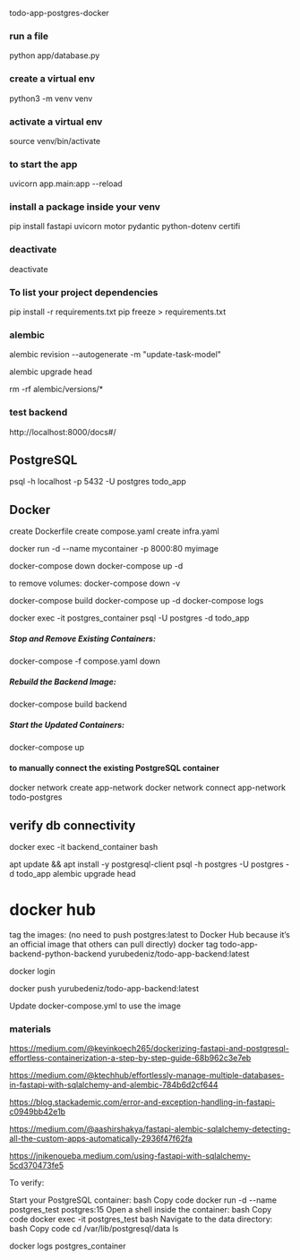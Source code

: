  todo-app-postgres-docker

### run a file
python app/database.py

### create a virtual env
python3 -m venv venv

### activate a virtual env
source venv/bin/activate

### to start the app
uvicorn app.main:app --reload

### install a package inside your venv
pip install fastapi uvicorn motor pydantic python-dotenv certifi

### deactivate
deactivate

### To list your project dependencies
pip install -r requirements.txt
pip freeze > requirements.txt

### alembic
alembic revision --autogenerate -m "update-task-model"

alembic upgrade head

rm -rf alembic/versions/*


### test backend
http://localhost:8000/docs#/



## PostgreSQL

psql -h localhost -p 5432 -U postgres todo_app

## Docker
create Dockerfile
create compose.yaml
create infra.yaml

docker run -d --name mycontainer -p 8000:80 myimage

docker-compose down
docker-compose up -d

to remove volumes:
docker-compose down -v
 

docker-compose build
docker-compose up -d
docker-compose logs

docker exec -it postgres_container psql -U postgres -d todo_app

##### Stop and Remove Existing Containers: 
docker-compose -f compose.yaml down

##### Rebuild the Backend Image:
docker-compose build backend

##### Start the Updated Containers: 
docker-compose up


#### to manually connect the existing PostgreSQL container
docker network create app-network
docker network connect app-network todo-postgres


## verify db connectivity
docker exec -it backend_container bash

apt update && apt install -y postgresql-client
psql -h postgres -U postgres -d todo_app
alembic upgrade head

# docker hub
tag the images:
(no need to push postgres:latest to Docker Hub because it’s an official image that others can pull directly)
docker tag todo-app-backend-python-backend yurubedeniz/todo-app-backend:latest

docker login

docker push yurubedeniz/todo-app-backend:latest

Update docker-compose.yml to use the image

### materials

https://medium.com/@kevinkoech265/dockerizing-fastapi-and-postgresql-effortless-containerization-a-step-by-step-guide-68b962c3e7eb

https://medium.com/@ktechhub/effortlessly-manage-multiple-databases-in-fastapi-with-sqlalchemy-and-alembic-784b6d2cf644

https://blog.stackademic.com/error-and-exception-handling-in-fastapi-c0949bb42e1b

https://medium.com/@aashirshakya/fastapi-alembic-sqlalchemy-detecting-all-the-custom-apps-automatically-2936f47f62fa

https://jnikenoueba.medium.com/using-fastapi-with-sqlalchemy-5cd370473fe5


To verify:

Start your PostgreSQL container:
bash
Copy code
docker run -d --name postgres_test postgres:15
Open a shell inside the container:
bash
Copy code
docker exec -it postgres_test bash
Navigate to the data directory:
bash
Copy code
cd /var/lib/postgresql/data
ls

docker logs postgres_container
